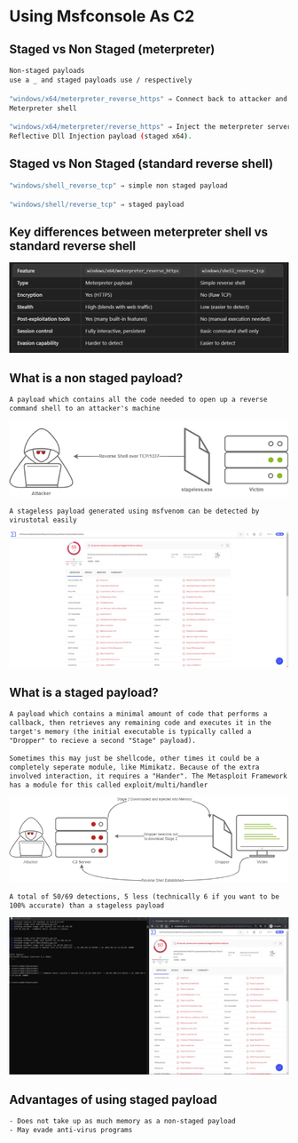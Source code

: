 # Using Msfconsole As C2

## Staged vs Non Staged (meterpreter)
```bash
Non-staged payloads
use a _ and staged payloads use / respectively

"windows/x64/meterpreter_reverse_https" ⇒ Connect back to attacker and spawn a
Meterpreter shell

"windows/x64/meterpreter/reverse_https" ⇒ Inject the meterpreter server DLL via the
Reflective Dll Injection payload (staged x64).
```

## Staged vs Non Staged (standard reverse shell)
```bash
"windows/shell_reverse_tcp" ⇒ simple non staged payload

"windows/shell/reverse_tcp" ⇒ staged payload
```

## Key differences between meterpreter shell vs standard reverse shell
![alt text](image-4.png)

## What is a non staged payload?
```
A payload which contains all the code needed to open up a reverse command shell to an attacker's machine
```
![alt text](image.png)

```
A stageless payload generated using msfvenom can be detected by virustotal easily
```
![alt text](image-1.png)

## What is a staged payload?
```
A payload which contains a minimal amount of code that performs a callback, then retrieves any remaining code and executes it in the target's memory (the initial executable is typically called a "Dropper" to recieve a second "Stage" payload). 

Sometimes this may just be shellcode, other times it could be a completely seperate module, like Mimikatz. Because of the extra involved interaction, it requires a "Hander". The Metasploit Framework has a module for this called exploit/multi/handler
```
![alt text](image-2.png)

```
A total of 50/69 detections, 5 less (technically 6 if you want to be 100% accurate) than a stageless payload
```
![alt text](image-3.png)

## Advantages of using staged payload
```
- Does not take up as much memory as a non-staged payload
- May evade anti-virus programs
```

